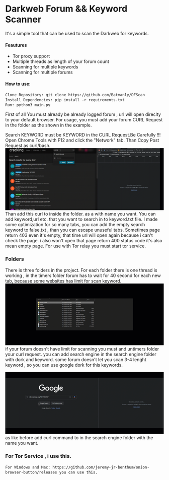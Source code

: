 # Darkweb Forum && Keyword Scanner
It's a simple tool that can be used to scan the Darkweb for keywords.

#### Feautures
- Tor proxy support
- Multiple threads as length of your forum count
- Scanning for multiple keywords
- Scanning for multiple forums

#### How to use:
```text
Clone Repository: git clone https://github.com/Batmanly/DFScan
Install Dependencies: pip install -r requirements.txt
Run: python3 main.py
```
First of all You must already be already logged forum , url will open direclty to your default browser.
For usage, you must add your forum CURL Request in the folder as the shown in the example.

Search KEYWORD must be KEYWORD in the CURL Request.Be Carefully !!!
Open Chrome Tools with F12 and click the "Network" tab. Than Copy Post Request as curl/bash.
![](keyword.gif)
Than add this curl to inside the folder. as a with name you want.
You can add keyword,url etc. that you want to search in to keyword.txt file.
I made some optimization for so many tabs, you can add the empty search keyword to false.txt , than you can escape unuseful tabs.
Sometimes page return 403 even it's empty, that time url will open again because i can't check the page.
i also won't open that page return 400 status code it's also mean empty page.
For use with Tor relay you must start tor service.

### Folders
There is three folders in the project.
For each folder there is one thread is working , in the timers folder forum has to wait for 40 second for each new tab, because some websites has limit for scan keyword.
![](folder.gif)
if your forum doesn't have limit for scanning you must and untimers folder your curl request.
you can add search engine in the search engine folder with dork and keyword. some forum doesn't let you scan 3-4 lenght keyword , so you can use google dork for this keywords.

![](with_dork.gif)
as like before add curl command to in the search engine folder with the name you want.

### For Tor Service , i use this.
```text
For Windows and Mac: https://github.com/jeremy-jr-benthum/onion-browser-button/releases you can use this.
```



